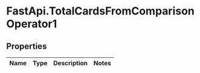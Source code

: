 # FastApi.TotalCardsFromComparisonOperator1

## Properties
Name | Type | Description | Notes
------------ | ------------- | ------------- | -------------
